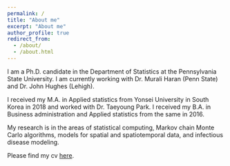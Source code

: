 ```yaml
---
permalink: /
title: "About me"
excerpt: "About me"
author_profile: true
redirect_from: 
  - /about/
  - /about.html
---
```


I am a Ph.D. candidate in the Department of Statistics at the Pennsylvania State University. I am currently working with Dr. Murali Haran (Penn State) and Dr. John Hughes (Lehigh).

I received my M.A. in Applied statistics from Yonsei University in South Korea in 2018 and worked with Dr. Taeyoung Park. I received my B.A. in Business administration and Applied statistics from the same in 2016.

My research is in the areas of statistical computing, Markov chain Monte Carlo algorithms, models for spatial and spatiotemporal data, and infectious disease modeling.

Please find my cv [here](http://bokgyeong.github.io/files/BKangCurriculumVitae.pdf).
